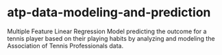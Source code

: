 # atp-data-modeling-and-prediction
Multiple Feature Linear Regression Model predicting the outcome for a tennis player based on their playing habits by analyzing and modeling the Association of Tennis Professionals data.
